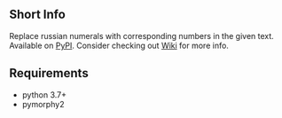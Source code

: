 ## Short Info
Replace russian numerals with corresponding numbers in the given text.
Available on [PyPI](https://pypi.org/project/numberize/).
Consider checking out [Wiki](https://github.com/DanATW/numberize/wiki) for more info.

## Requirements
* python 3.7+
* pymorphy2
